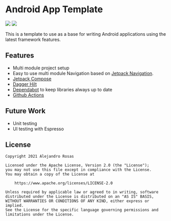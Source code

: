 # Android App Template

[![](https://github.com/alejandrorosas/android-app-template/workflows/Test/badge.svg)](https://github.com/alejandrorosas/android-app-template/actions) [![](https://github.com/alejandrorosas/android-app-template/workflows/Style/badge.svg)](https://github.com/alejandrorosas/android-app-template/actions)

This is a template to use as a base for writing Android applications using the latest framework features.

## Features

 - Multi module project setup
 - Easy to use multi module Navigation based on [Jetpack Navigation](https://developer.android.com/guide/navigation).
 - [Jetpack Compose](https://developer.android.com/jetpack/compose)
 - [Dagger Hilt](https://dagger.dev/hilt/)
 - [Dependabot](https://dependabot.com/) to keep libraries always up to date
 - [Github Actions](https://github.com/features/actions)

## Future Work

 - Unit testing
 - UI testing with Espresso

## License

```
Copyright 2021 Alejandro Rosas

Licensed under the Apache License, Version 2.0 (the "License");
you may not use this file except in compliance with the License.
You may obtain a copy of the License at

    https://www.apache.org/licenses/LICENSE-2.0

Unless required by applicable law or agreed to in writing, software
distributed under the License is distributed on an "AS IS" BASIS,
WITHOUT WARRANTIES OR CONDITIONS OF ANY KIND, either express or implied.
See the License for the specific language governing permissions and
limitations under the License.
```
